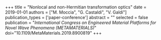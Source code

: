 +++
title = "Nonlocal and non-Hermitian transformation optics"
date = 2019-01-01
authors = ["M. Moccia", "G. Castaldi", "V. Galdi"]
publication_types = ['paper-conference']
abstract = ""
selected = false
publication = "*International Congress on Engineered Material Platforms for Novel Wave Phenomena (METAMATERIALS)*"
doi="10.1109/MetaMaterials.2019.8900819"
+++
